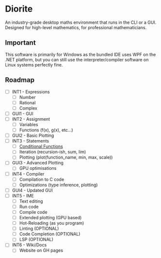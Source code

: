 # Diorite
An industry-grade desktop maths environment that runs in the CLI or a GUI. Designed for high-level mathematics, for
professional mathematicians.

## Important
This software is primarily for Windows as the bundled IDE uses WPF on the .NET platform, but you can still use the
interpreter/compiler software on Linux systems perfectly fine.

## Roadmap
- [ ] INT1 - Expressions
    - [ ] Number
    - [ ] Rational
    - [ ] Complex
- [ ] GUI1 - GUI
- [ ] INT2 - Assignment
    - [ ] Variables
    - [ ] Functions (f(x), g(x), etc...)
- [ ] GUI2 - Basic Plotting
- [ ] INT3 - Statements
    - [ ] [Conditional Functions](https://tex.stackexchange.com/questions/47170/how-to-write-conditional-equations-with-one-sided-curly-brackets)
    - [ ] Iteration (recursion-ish, sum, lim)
    - [ ] Plotting (plot(function_name, min, max, scale))
- [ ] GUI3 - Advanced Plotting
    - [ ] GPU optimisations
- [ ] INT4 - Compiler
    - [ ] Compilation to C code
    - [ ] Optimizations (type inference, plotting)
- [ ] GUI4 - Updated GUI
- [ ] INT5 - IME
    - [ ] Text editing
    - [ ] Run code
    - [ ] Compile code
    - [ ] Extended plotting (GPU based)
    - [ ] Hot-Reloading (as you program)
    - [ ] Linting (OPTIONAL)
    - [ ] Code Completion (OPTIONAL)
    - [ ] LSP (OPTIONAL)
- [ ] INT6 - Wiki/Docs
    - [ ] Website on GH pages
